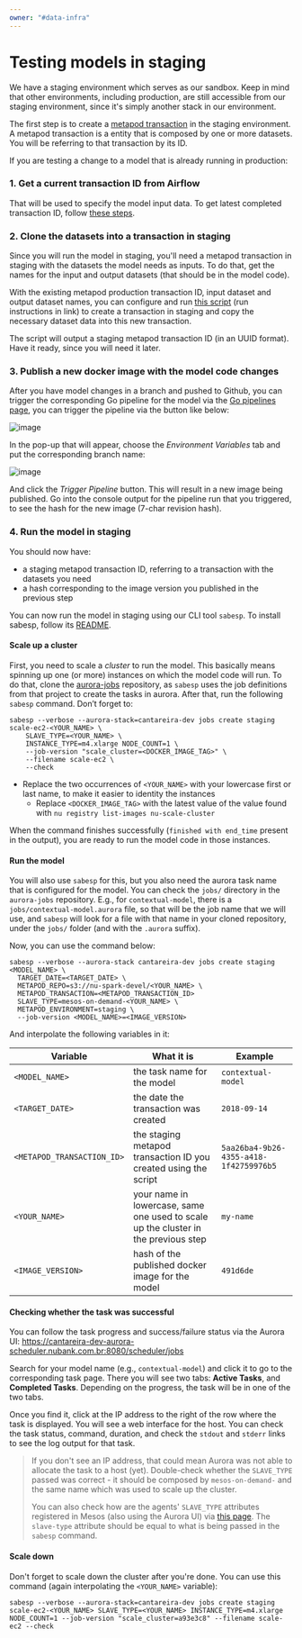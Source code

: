 ```yaml
---
owner: "#data-infra"
---
```


# Testing models in staging

We have a staging environment which serves as our sandbox. Keep in mind that other environments, including production, are still accessible from our staging environment, since it's simply another stack in our environment.

The first step is to create a [metapod transaction](../../glossary.md#transaction) in the staging environment. A metapod transaction is a entity that is composed by one or more datasets. You will be referring to that transaction by its ID.

If you are testing a change to a model that is already running in production:

### 1. Get a current transaction ID from Airflow

That will be used to specify the model input data. To get latest completed transaction ID, follow [these steps](https://github.com/nubank/data-infra-docs/blob/master/monitoring_nightly_run.md#finding-the-transaction-id).

### 2. Clone the datasets into a transaction in staging

Since you will run the model in staging, you'll need a metapod transaction in staging with the datasets the model needs as inputs. To do that, get the names for the input and output datasets (that should be in the model code).

With the existing metapod production transaction ID, input dataset and output dataset names, you can configure and run [this script](https://github.com/nubank/metapod/tree/master/scripts/copy_transaction) (run instructions in link) to create a transaction in staging and copy the necessary dataset data into this new transaction.

The script will output a staging metapod transaction ID (in an UUID format). Have it ready, since you will need it later.

### 3. Publish a new docker image with the model code changes

After you have model changes in a branch and pushed to Github, you can trigger the corresponding Go pipeline for the model via the [Go pipelines page](https://go.nubank.com.br/go/pipelines), you can trigger the pipeline via the button like below:

![image](https://user-images.githubusercontent.com/1674699/38299232-c1b8df3a-37f9-11e8-9116-fd46a2d05f62.png)

In the pop-up that will appear, choose the *Environment Variables* tab and put the corresponding branch name:

![image](https://user-images.githubusercontent.com/1674699/38299318-ff8e00ce-37f9-11e8-9d59-ad6eaf9f74e9.png)

And click the _Trigger Pipeline_ button. This will result in a new image being published. Go into the console output for the pipeline run that you triggered, to see the hash for the new image (7-char revision hash).

### 4. Run the model in staging

You should now have:

- a staging metapod transaction ID, referring to a transaction with the datasets you need
- a hash corresponding to the image version you published in the previous step

You can now run the model in staging using our CLI tool `sabesp`. To install sabesp, follow its [README](https://github.com/nubank/sabesp).

#### Scale up a cluster

First, you need to scale a _cluster_ to run the model. This basically
means spinning up one (or more) instances on which the model code will
run. To do that, clone the
[aurora-jobs](https://github.com/nubank/aurora-jobs) repository, as
`sabesp` uses the job definitions from that project to create the
tasks in aurora. After that, run the following `sabesp` command. Don’t forget to:

```
sabesp --verbose --aurora-stack=cantareira-dev jobs create staging scale-ec2-<YOUR_NAME> \
    SLAVE_TYPE=<YOUR_NAME> \
    INSTANCE_TYPE=m4.xlarge NODE_COUNT=1 \
    --job-version "scale_cluster=<DOCKER_IMAGE_TAG>" \
    --filename scale-ec2 \
    --check
```

* Replace the two occurrences of `<YOUR_NAME>` with your lowercase
    first or last name, to make it easier to identity the instances
  * Replace `<DOCKER_IMAGE_TAG>` with the latest value of the value
    found with `nu registry list-images nu-scale-cluster`

When the command finishes successfully (`finished with end_time` present in the output), you are ready to run the model code in those instances.

#### Run the model

You will also use `sabesp` for this, but you also need the aurora task name that is configured for the model. You can check the `jobs/` directory in the `aurora-jobs` repository. E.g., for `contextual-model`, there is a `jobs/contextual-model.aurora` file, so that will be the job name that we will use, and `sabesp` will look for a file with that name in your cloned repository, under the `jobs/` folder (and with the `.aurora` suffix).

Now, you can use the command below:

```
sabesp --verbose --aurora-stack cantareira-dev jobs create staging <MODEL_NAME> \
  TARGET_DATE=<TARGET_DATE> \
  METAPOD_REPO=s3://nu-spark-devel/<YOUR_NAME> \
  METAPOD_TRANSACTION=<METAPOD_TRANSACTION_ID>
  SLAVE_TYPE=mesos-on-demand-<YOUR_NAME> \
  METAPOD_ENVIRONMENT=staging \
  --job-version <MODEL_NAME>=<IMAGE_VERSION>
```

And interpolate the following variables in it:

Variable | What it is | Example
---  | --- | ---
`<MODEL_NAME>` | the task name for the model | `contextual-model`
`<TARGET_DATE>` | the date the transaction was created | `2018-09-14`
`<METAPOD_TRANSACTION_ID>` | the staging metapod transaction ID you created using the script | `5aa26ba4-9b26-4355-a418-1f42759976b5`
`<YOUR_NAME>` | your name in lowercase, same one used to scale up the cluster in the previous step | `my-name`
`<IMAGE_VERSION>` | hash of the published docker image for the model | `491d6de`

#### Checking whether the task was successful

You can follow the task progress and success/failure status via the Aurora UI: <https://cantareira-dev-aurora-scheduler.nubank.com.br:8080/scheduler/jobs>

Search for your model name (e.g., `contextual-model`) and click it to go to the corresponding task page.
There you will see two tabs: **Active Tasks**, and **Completed Tasks**. Depending on the progress, the task will be in one of the two tabs.

Once you find it, click at the IP address to the right of the row where the task is displayed. You will see a web interface for the host. You can check the task status, command, duration, and check the `stdout` and `stderr` links to see the log output for that task.

> If you don't see an IP address, that could mean Aurora was not able to allocate the task to a host (yet). Double-check whether the `SLAVE_TYPE` passed was correct - it should be composed by `mesos-on-demand-` and the same name which was used to scale up the cluster.
>
> You can also check how are the agents' `SLAVE_TYPE` attributes registered in Mesos (also using the Aurora UI) via [this page](https://cantareira-dev-aurora-scheduler.nubank.com.br:8080/agents). The `slave-type` attribute should be equal to what is being passed in the `sabesp` command.

#### Scale down

Don't forget to scale down the cluster after you're done. You can use this command (again interpolating the `<YOUR_NAME>` variable):

```
sabesp --verbose --aurora-stack=cantareira-dev jobs create staging scale-ec2-<YOUR_NAME> SLAVE_TYPE=<YOUR_NAME> INSTANCE_TYPE=m4.xlarge NODE_COUNT=1 --job-version "scale_cluster=a93e3c8" --filename scale-ec2 --check
```
